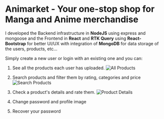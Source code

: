 # Animarket - Your one-stop shop for Manga and Anime merchandise

I developed the Backend infrastructure in <b>NodeJS</b> using express and mongoose
and the Frontend in <b>React</b> and <b>RTK Query</b> using <b>React-Bootstrap</b> for better UI/UX
with integration of <b>MongoDB</b> for data storage of the users, products, etc...

Simply create a new user or login with an existing one and you can:

1. See all the products each user has uploaded.
![All Products](https://github.com/yairyakobson/Animarket/assets/32851854/5a9d43e2-f214-4902-95f9-fd97c0d87f2e)

2. Search products and filter them by rating, categories and price
![Search Products](https://github.com/yairyakobson/Animarket/assets/32851854/7e722e3b-5bb4-48b9-a6a4-070efddde393)

3. Check a product's details and rate them.
![Product Details](https://github.com/yairyakobson/Animarket/assets/32851854/b80dbd3e-34e5-4b4b-91bf-b7a45ec2559c)

4. Change password and profile image
5. Recover your password
